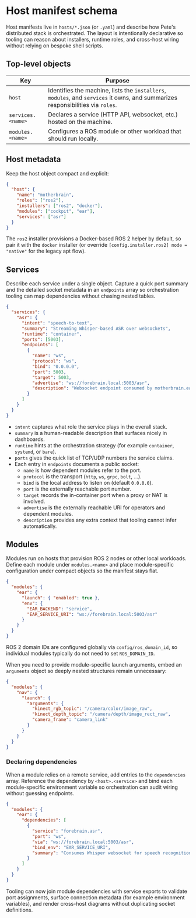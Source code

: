# Host manifest schema

Host manifests live in `hosts/*.json` (or `.yaml`) and describe how Pete's
distributed stack is orchestrated. The layout is intentionally declarative so
tooling can reason about installers, runtime roles, and cross-host wiring
without relying on bespoke shell scripts.

## Top-level objects

| Key | Purpose |
| --- | ------- |
| `host` | Identifies the machine, lists the `installers`, `modules`, and `services` it owns, and summarizes responsibilities via `roles`. |
| `services.<name>` | Declares a service (HTTP API, websocket, etc.) hosted on the machine. |
| `modules.<name>` | Configures a ROS module or other workload that should run locally. |

## Host metadata

Keep the host object compact and explicit:

```json
{
  "host": {
    "name": "motherbrain",
    "roles": ["ros2"],
    "installers": ["ros2", "docker"],
    "modules": ["cockpit", "ear"],
    "services": ["asr"]
  }
}
```

The `ros2` installer provisions a Docker-based ROS 2 helper by default, so pair
it with the `docker` installer (or override `[config.installer.ros2] mode = "native"`
for the legacy apt flow).

## Services

Describe each service under a single object. Capture a quick port summary and
the detailed socket metadata in an `endpoints` array so orchestration tooling
can map dependencies without chasing nested tables.

```json
{
  "services": {
    "asr": {
      "intent": "speech-to-text",
      "summary": "Streaming Whisper-based ASR over websockets",
      "runtime": "container",
      "ports": [5003],
      "endpoints": [
        {
          "name": "ws",
          "protocol": "ws",
          "bind": "0.0.0.0",
          "port": 5003,
          "target": 5003,
          "advertise": "ws://forebrain.local:5003/asr",
          "description": "Websocket endpoint consumed by motherbrain.ear"
        }
      ]
    }
  }
}
```

- `intent` captures what role the service plays in the overall stack.
- `summary` is a human-readable description that surfaces nicely in dashboards.
- `runtime` hints at the orchestration strategy (for example `container`,
  `systemd`, or `bare`).
- `ports` gives the quick list of TCP/UDP numbers the service claims.
- Each entry in `endpoints` documents a public socket:
  - `name` is how dependent modules refer to the port.
  - `protocol` is the transport (`http`, `ws`, `grpc`, `bolt`, ...).
  - `bind` is the local address to listen on (default `0.0.0.0`).
  - `port` is the externally reachable port number.
  - `target` records the in-container port when a proxy or NAT is involved.
  - `advertise` is the externally reachable URI for operators and dependent
    modules.
  - `description` provides any extra context that tooling cannot infer
    automatically.

## Modules

Modules run on hosts that provision ROS 2 nodes or other local workloads. Define
each module under `modules.<name>` and place module-specific configuration under
compact objects so the manifest stays flat.

```json
{
  "modules": {
    "ear": {
      "launch": { "enabled": true },
      "env": {
        "EAR_BACKEND": "service",
        "EAR_SERVICE_URI": "ws://forebrain.local:5003/asr"
      }
    }
  }
}
```

ROS 2 domain IDs are configured globally via `config/ros_domain_id`, so individual modules typically do not need to set `ROS_DOMAIN_ID`.

When you need to provide module-specific launch arguments, embed an `arguments`
object so deeply nested structures remain unnecessary:

```json
{
  "modules": {
    "nav": {
      "launch": {
        "arguments": {
          "kinect_rgb_topic": "/camera/color/image_raw",
          "kinect_depth_topic": "/camera/depth/image_rect_raw",
          "camera_frame": "camera_link"
        }
      }
    }
  }
}
```

### Declaring dependencies

When a module relies on a remote service, add entries to the `dependencies`
array.
Reference the dependency by `<host>.<service>` and bind each module-specific
environment variable so orchestration can audit wiring without guessing
endpoints.

```json
{
  "modules": {
    "ear": {
      "dependencies": [
        {
          "service": "forebrain.asr",
          "port": "ws",
          "via": "ws://forebrain.local:5003/asr",
          "bind_env": "EAR_SERVICE_URI",
          "summary": "Consumes Whisper websocket for speech recognition"
        }
      ]
    }
  }
}
```

Tooling can now join module dependencies with service exports to validate port
assignments, surface connection metadata (for example environment variables),
and render cross-host diagrams without duplicating socket definitions.
